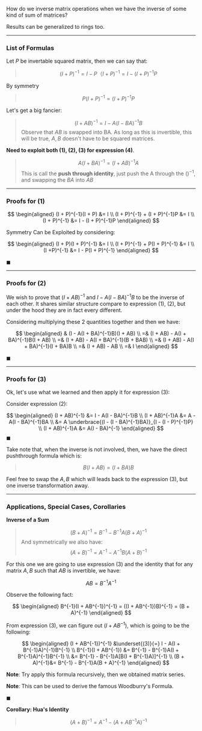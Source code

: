 How do we inverse matrix operations when we have the inverse of some kind of sum of matrices? 

Results can be generalized to rings too. 

---
### **List of Formulas**

Let $P$ be invertable squared matrix, then we can say that: 

> $$
> (I + P)^{-1} = I- P（I+ P)^{-1} = I - (I + P)^{-1}P \tag{1}
> $$

By symmetry

> $$
> P(I + P)^{-1} = (I + P)^{-1}P \tag{2}
> $$

Let's get a big fancier: 

> $$
> (I + AB)^{-1} = I - A(I - BA)^{-1}B \tag{3}
> $$
> Observe that $AB$ is swapped into BA. As long as this is invertible, this will be true, $A, B$ doesn't have to be squared matrices. 

**Need to exploit both (1), (2), (3) for expression (4)**. 

> $$
> A(I + BA)^{-1}  = (I + AB)^{-1}A \tag{4}
> $$
> This is call the **push through identity**, just push the A through the $()^{-1}$, and swapping the $BA$ into $AB$
---
### **Proofs for (1)**

$$
\begin{aligned}
    (I + P)^{-1}(I + P) &= I
    \\
    (I + P)^{-1} + (I + P)^{-1}P &= I
    \\
    (I + P)^{-1} &= I - (I + P)^{-1}P 
\end{aligned}
$$

Symmetry Can be Exploited by considering: 

$$
\begin{aligned}
    (I + P)(I + P)^{-1} &= I
    \\
    (I + P)^{-1} + P(I + P)^{-1} &= I
    \\
    (I +P)^{-1} &= I - P(I + P)^{-1}
\end{aligned}
$$

$\blacksquare$


---
### **Proofs for (2)**

We wish to prove that $(I + AB)^{-1}$ and $I - A(I - BA)^{-1}B$ to be the inverse of each other. It shares similar structure compare to expression (1), (2), but under the hood they are in fact every different. 

Considering multiplying these 2 quantities together and then we have: 

$$
\begin{aligned}
    & (I - A(I + BA)^{-1}B)(I + AB) 
    \\
    =& 
    (I + AB) - A(I + BA)^{-1}B(I + AB) 
    \\
    =&
    (I + AB) - A(I + BA)^{-1}(B + BAB)
    \\
    =&
    (I + AB) - A(I + BA)^{-1}(I + BA)B
    \\
    =&
    (I + AB) - AB
    \\
    =&
    I
\end{aligned}
$$

$\blacksquare$

---
### **Proofs for (3)**

Ok, let's use what we learned and then apply it for expression (3): 

Consider expression (2): 

$$
\begin{aligned}
    (I + AB)^{-1} &= I - A(I - BA)^{-1}B
    \\
    (I + AB)^{-1}A &= A - A(I - BA)^{-1}BA
    \\
    &= A \underbrace{(I - (I - BA)^{-1}BA)}_{I - (I - P)^{-1}P}
    \\
    (I + AB)^{-1}A &= A(I - BA)^{-1}
\end{aligned}
$$
$\blacksquare$


Take note that, when the inverse is not involved, then, we have the direct pushthrough formula which is: 

> $$
> B(I + AB) = (I + BA)B
> $$

Feel free to swap the $A,B$ which will leads back to the expression (3), but one inverse transformation away. 

---
### **Applications, Special Cases, Corollaries**

**Inverse of a Sum**

> $$
>   (B + A)^{-1} = B^{-1} - B^{-1}A(B + A)^{-1}
> $$
> And symmetrically we also have: 
> $$
> (A + B)^{-1} = A^{-1} - A^{-1}B(A + B)^{-1}
> $$

For this one we are going to use expression (3) and the identity that for any matrix $A,B$ such that $AB$ is invertible, we have: 

$$
AB = B^{-1}A^{-1}
$$

Observe the following fact: 

$$
\begin{aligned}
    B^{-1}(I + AB^{-1})^{-1} = ((I + AB^{-1})B)^{-1} = (B + A)^{-1}
\end{aligned}
$$

From expression (3), we can figure out $(I + AB^{-1})$, which is going to be the following: 

$$
\begin{aligned}
    (I + AB^{-1})^{-1} &\underset{(3)}{=} I - A(I + B^{-1}A)^{-1}B^{-1}    
    \\
    B^{-1}(I + AB^{-1}) &= 
    B^{-1} - B^{-1}A(I + B^{-1}A)^{-1}B^{-1}
    \\
    &= B^{-1} - B^{-1}A[B(I + B^{-1}A)]^{-1}
    \\
    (B + A)^{-1}&= B^{-1} - B^{-1}A(B + A)^{-1}
\end{aligned}
$$

**Note**: Try apply this formula recursively, then we obtained matrix series. 

**Note**: This can be used to derive the famous Woodburry's Formula. 


$\blacksquare$

**Corollary: Hua's Identity**

> $$
> (A + B)^{-1} = A^{-1} - (A + AB^{-1}A)^{-1}
> $$



